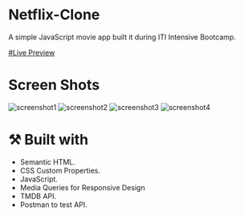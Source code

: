 # Netflix-Clone
A simple JavaScript movie app built it during ITI Intensive Bootcamp.

[#Live Preview](https://ahmed-fouly-netflix-clone.netlify.app/)

# Screen Shots
![screenshot1](https://user-images.githubusercontent.com/21375764/232244882-7dc7d145-c5f9-47ee-bc3f-7dc78ce28f66.png)
![screenshot2](https://user-images.githubusercontent.com/21375764/232244074-f4ffaad7-188c-481e-a14c-82e44a40a98c.png)
![screenshot3](https://user-images.githubusercontent.com/21375764/232244215-f1b6e96a-03c3-4a0c-b058-3118e18c2550.png)
![screenshot4](https://user-images.githubusercontent.com/21375764/232244706-da83fbd6-00f8-4ca2-91c9-91e7a468a0a0.png)

# ⚒ Built with
- Semantic HTML.
- CSS Custom Properties.
- JavaScript.
- Media Queries for Responsive Design
- TMDB API.
- Postman to test API.
